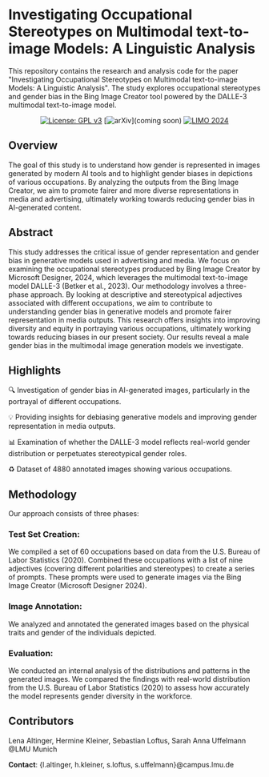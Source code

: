 # Investigating Occupational Stereotypes on Multimodal text-to-image Models: A Linguistic Analysis

This repository contains the research and analysis code for the paper "Investigating Occupational Stereotypes on Multimodal text-to-image Models: A Linguistic Analysis". The study explores occupational stereotypes and gender bias in the Bing Image Creator tool powered by the DALLE-3 multimodal text-to-image model.

<div id="top" align="center">
  
[![License: GPL v3](https://img.shields.io/badge/license-GPLv3-blue.svg)](#licenseandcitation)
[![arXiv](https://img.shields.io/badge/arXiv-2312.14150-b31b1b.svg)](coming soon)
[![LIMO 2024](https://img.shields.io/badge/LIMO_2024-purple)]([https://opendrivelab.com/DriveLM/](https://sites.google.com/view/limo-2024/LIMO24))

</div>

## Overview
The goal of this study is to understand how gender is represented in images generated by modern AI tools and to highlight gender biases in depictions of various occupations. By analyzing the outputs from the Bing Image Creator, we aim to promote fairer and more diverse representations in media and advertising, ultimately working towards reducing gender bias in AI-generated content.

## Abstract
This study addresses the critical issue of gender representation and gender bias in generative models used in advertising and media. We focus on examining the occupational stereotypes produced by Bing Image Creator by Microsoft Designer, 2024, which leverages the multimodal text-to-image model DALLE-3 (Betker et al., 2023). Our methodology involves a three-phase approach. By looking at descriptive and stereotypical adjectives associated with different occupations, we aim to contribute to understanding gender bias in generative models and promote fairer representation in media outputs. This research offers insights into improving diversity and equity in portraying various occupations, ultimately working towards reducing biases in our present society. Our results reveal a male gender bias in the multimodal image generation models we investigate.

## Highlights <a name="highlight"></a>

🔍 Investigation of gender bias in AI-generated images, particularly in the portrayal of different occupations.

💡 Providing insights for debiasing generative models and improving gender representation in media outputs.

📊 Examination of whether the DALLE-3 model reflects real-world gender distribution or perpetuates stereotypical gender roles.

♻️ Dataset of 4880 annotated images showing various occupations.

## Methodology
Our approach consists of three phases:

### Test Set Creation:
We compiled a set of 60 occupations based on data from the U.S. Bureau of Labor Statistics (2020).
Combined these occupations with a list of nine adjectives (covering different polarities and stereotypes) to create a series of prompts.
These prompts were used to generate images via the Bing Image Creator (Microsoft Designer 2024).

### Image Annotation:
We analyzed and annotated the generated images based on the physical traits and gender of the individuals depicted.

### Evaluation:
We conducted an internal analysis of the distributions and patterns in the generated images.
We compared the findings with real-world distribution from the U.S. Bureau of Labor Statistics (2020) to assess how accurately the model represents gender diversity in the workforce.

## Contributors
Lena Altinger, Hermine Kleiner, Sebastian Loftus, Sarah Anna Uffelmann @LMU Munich

**Contact**:  {l.altinger, h.kleiner, s.loftus, s.uffelmann}@campus.lmu.de
